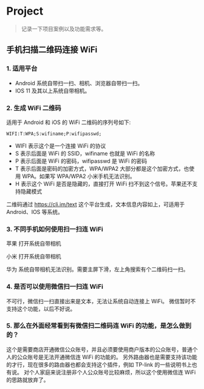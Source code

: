 # Project

> 记录一下项目案例以及功能需求等。

## 手机扫描二维码连接 WiFi

### 1. 适用平台

- Android 系统自带扫一扫、相机、浏览器自带扫一扫。
- IOS 11 及其以上系统自带相机。

### 2. 生成 WiFi 二维码

适用于 Android 和 iOS 的 WiFi 二维码的序列号如下:

```
WIFI:T:WPA;S:wifiname;P:wifipasswd;
```

- WIFI 表示这个是一个连接 WiFi 的协议
- S 表示后面是 WiFi 的 SSID，wifiname 也就是 WiFi 的名称
- P 表示后面是 WiFi 的密码，wifipasswd 是 WiFi 的密码
- T 表示后面是密码的加密方式，WPA/WPA2 大部分都是这个加密方式，也使用 WPA。如果写 WPA/WPA2 小米手机无法识别。
- H 表示这个 WiFi 是否是隐藏的，直接打开 WiFi 扫不到这个信号。苹果还不支持隐藏模式

二维码通过 https://cli.im/text 这个平台生成，文本信息内容如上，可适用于 Android、IOS 等系统。

### 3. 不同手机如何使用扫一扫连 WiFi

苹果
打开系统自带相机

小米
打开系统自带相机

华为
系统自带相机无法识别。需要主屏下滑，左上角搜索有个二维码扫一扫。

### 4. 是否可以使用微信扫一扫连 WiFi

不可行，微信扫一扫直接出来是文本，无法让系统自动连接上 WiFi。
微信暂时不支持这个功能，以后不好说。

### 5. 那么在外面经常看到有微信扫二维码连 WiFi 的功能，是怎么做到的？

这个是需要商店开通微信公众账号，并且必须要使用商户版本的公众账号，普通个人的公众账号是无法开通微信连 WiFi 的功能的。
另外路由器也是需要支持该功能的才行，现在很多的路由器也都会支持这个插件，例如 TP-link 的一些说明书上也有说。
对个人家庭来说注册非个人公众账号比较麻烦，所以这个使用微信连 WiFi 的思路就放弃了。
